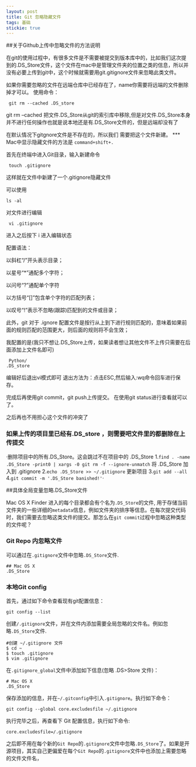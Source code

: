 ```yaml
---
layout: post
title: Git 忽略隐藏文件
tags: 基础
stickie: true
---
```


##关于Github上传中忽略文件的方法说明

在git的使用过程中，有很多文件是不需要被提交到版本库中的，比如我们这次提到的.DS_Store文件，这个文件在mac中是管理文件夹的位置之类的信息，所以并没有必要上传到git中，这个时候就需要用git.gitignore文件来忽略此类文件。



如果你需要忽略的文件在远端仓库中已经存在了，name你需要将远端的文件删除掉才可以。
使用命令：

` git rm --cached .DS_store`

git rm –cached 把文件.DS_Store从git的索引库中移除,但是对文件.DS_Store本身并不进行任何操作也就是说本地还是有.DS_Store文件的，但是远端却没有了

在默认情况下gitgnore文件是不存在的，所以我们
需要把这个文件新建。
*** Mac中显示隐藏文件的方法是 `command+shift+.`



首先在终端中进入Git目录，输入新建命令

` touch .gitignore`

这样就在文件中新建了一个.gitignore隐藏文件

可以使用

`ls -al`

对文件进行编辑

` vi .gitignore`

进入之后按下 i 进入编辑状态

配置语法：

以斜杠“/”开头表示目录；

以星号“*”通配多个字符；

以问号“?”通配单个字符

以方括号“[]”包含单个字符的匹配列表；

以叹号“!”表示不忽略(跟踪)匹配到的文件或目录；

此外，git 对于 .ignore 配置文件是按行从上到下进行规则匹配的，意味着如果前面的规则匹配的范围更大，则后面的规则将不会生效；

我配置的是(我只不想让.DS_Store上传，如果读者想让其他文件不上传只需要在后面添加上文件名即可)

`  Python/                                                                                                                                .DS_store  `

编辑好后退出vi模式即可
退出方法为：点击ESC,然后输入:wq命令回车进行保存。

完成后再使用git commit，git push上传提交。
在使用git status进行查看就可以了。

之后再也不用担心这个文件的冲突了



### 如果上传的项目里已经有.DS_store ，则需要吧文件里的都删除在上传提交

 ·删除项目中的所有.DS_Store。这会跳过不在项目中的 .DS_Store
1.`find . -name .DS_Store -print0 | xargs -0 git rm -f --ignore-unmatch`
将 .DS_Store 加入到 .gitignore
2.`echo .DS_Store >> ~/.gitignore`
更新项目
3.`git add --all`
4.`git commit -m '.DS_Store banished!'`·

##具体全局变量忽略.DS_Store文件

Mac OS X Finder 进入的每个目录都会有个名为` .DS_Store `的文件, 用于存储当前文件夹的一些详细的` metadata `信息，例如文件夹的排序等信息。在每次提交代码时，我们需要去忽略这类文件的提交。那怎么在` git commit `过程中忽略这种类型的文件呢？

### Git Repo 内忽略文件

可以通过在` .gitignore `文件中忽略` .DS_Store `文件.

```
## Mac OS X
.DS_Store
```



### 本地Git config

首先，通过如下命令查看现有git配置信息：

```
git config --list
```

创建` /.gitignore `文件，并在文件内添加需要全局忽略的文件名。例如忽略` .DS_Store `文件.

```
#创建 ~/.gitignore 文件
$ cd ~
$ touch .gitignore
$ vim .gitignore
```

在` .gitignore_global `文件中添加如下信息(忽略 .DS>Store 文件)：

```
# Mac OS X
.DS_Store
```

保存添加的信息，并在` ~/.gitconfig `中引入` .gitignore `。执行如下命令：

```
git config --global core.excludesfile ~/.gitignore
```

执行完毕之后，再查看下 Git 配置信息，执行如下命令:

```
core.excludesfile=/.gitignore
```

之后即不用在每个新的` Git Repo `的` .gitignore `文件中忽略` .DS_Store `了。如果是开源项目，其实自己更偏爱在每个` Git Repo `的` .gitignore `文件中也添加上需要忽略的文件文件名，